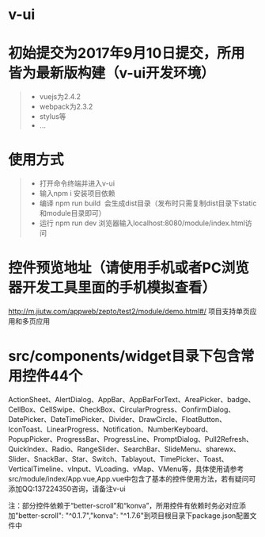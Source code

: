 # v-ui
# 初始提交为2017年9月10日提交，所用皆为最新版构建（v-ui开发环境）
> * vuejs为2.4.2
> * webpack为2.3.2
> * stylus等
> * ...

# 使用方式
> * 打开命令终端并进入v-ui
> * 输入npm i 安装项目依赖
> * 编译 npm run build  会生成dist目录（发布时只需复制dist目录下static和module目录即可）
> * 运行 npm run dev 浏览器输入localhost:8080/module/index.html访问

# 控件预览地址（请使用手机或者PC浏览器开发工具里面的手机模拟查看）
http://m.jiutw.com/appweb/zepto/test2/module/demo.html#/
项目支持单页应用和多页应用
# src/components/widget目录下包含常用控件44个
ActionSheet、AlertDialog、AppBar、AppBarForText、AreaPicker、badge、CellBox、CellSwipe、CheckBox、CircularProgress、ConfirmDialog、DatePicker、DateTimePicker、Divider、DrawCircle、FloatButton、IconToast、LinearProgress、Notification、NumberKeyboard、PopupPicker、ProgressBar、ProgressLine、PromptDialog、Pull2Refresh、QuickIndex、Radio、RangeSlider、SearchBar、SlideMenu、sharewx、Slider、SnackBar、Star、Switch、Tablayout、TimePicker、Toast、VerticalTimeline、vInput、VLoading、vMap、VMenu等，具体使用请参考src/module/index/App.vue,App.vue中包含了基本的控件使用方法，若有疑问可添加QQ:137224350咨询，请备注v-ui

注：部分控件依赖于“better-scroll”和“konva”，所用控件有依赖时务必对应添加"better-scroll": "^0.1.7","konva": "^1.7.6"到项目根目录下package.json配置文件中

